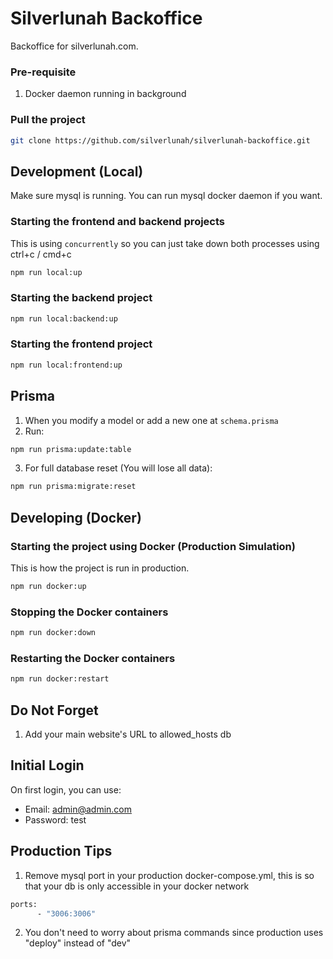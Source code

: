 # Silverlunah Backoffice

Backoffice for silverlunah.com.

### Pre-requisite

1. Docker daemon running in background

### Pull the project

```bash
git clone https://github.com/silverlunah/silverlunah-backoffice.git
```

## Development (Local)

Make sure mysql is running. You can run mysql docker daemon if you want.

### Starting the frontend and backend projects

This is using `concurrently` so you can just take down both processes using ctrl+c / cmd+c

```bash
npm run local:up
```

### Starting the backend project

```bash
npm run local:backend:up
```

### Starting the frontend project

```bash
npm run local:frontend:up
```

## Prisma

1. When you modify a model or add a new one at `schema.prisma`
2. Run:

```bash
npm run prisma:update:table
```

3. For full database reset (You will lose all data):

```bash
npm run prisma:migrate:reset
```

## Developing (Docker)

### Starting the project using Docker (Production Simulation)

This is how the project is run in production.

```bash
npm run docker:up
```

### Stopping the Docker containers

```bash
npm run docker:down
```

### Restarting the Docker containers

```bash
npm run docker:restart
```

## Do Not Forget

1. Add your main website's URL to allowed_hosts db

## Initial Login

On first login, you can use:

- Email: admin@admin.com
- Password: test

## Production Tips

1. Remove mysql port in your production docker-compose.yml, this is so that your db is only accessible in your docker network

```bash
ports:
      - "3006:3006"
```

2. You don't need to worry about prisma commands since production uses "deploy" instead of "dev"
